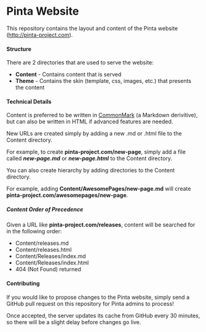 # Pinta Website

This repository contains the layout and content of the Pinta website (<http://pinta-project.com>).

#### Structure

There are 2 directories that are used to serve the website:

- **Content** - Contains content that is served
- **Theme** - Contains the skin (template, css, images, etc.) that presents the content

#### Technical Details

Content is preferred to be written in [CommonMark][1] (a Markdown derivitive), but can also
be written in HTML if advanced features are needed.

New URLs are created simply by adding a new .md or .html file to the Content directory.

For example, to create **pinta-project.com/new-page**, simply add a file called
***new-page.md*** or ***new-page.html*** to the Content directory.  

You can also create hierarchy by adding directories to the Content directory.  

For example, adding **Content/AwesomePages/new-page.md** will create **pinta-project.com/awesomepages/new-page**.

##### Content Order of Precedence

Given a URL like **pinta-project.com/releases**, content will be searched for in the following order:

- Content/releases.md
- Content/releases.html
- Content/Releases/index.md
- Content/Releases/index.html
- 404 (Not Found) returned

#### Contributing

If you would like to propose changes to the Pinta website, simply send a GitHub
pull request on this repository for Pinta admins to process!

Once accepted, the server updates its cache from GitHub every 30 minutes, so there
will be a slight delay before changes go live.

[1]: http://commonmark.org/
